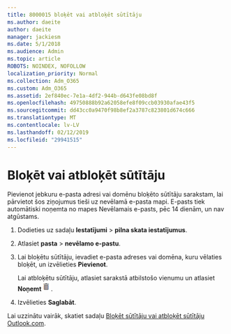 ```yaml
---
title: 8000015 bloķēt vai atbloķēt sūtītāju
ms.author: daeite
author: daeite
manager: jackiesm
ms.date: 5/1/2018
ms.audience: Admin
ms.topic: article
ROBOTS: NOINDEX, NOFOLLOW
localization_priority: Normal
ms.collection: Adm_O365
ms.custom: Adm_O365
ms.assetid: 2ef840ec-7e1a-4df2-944b-d643fe08bd8f
ms.openlocfilehash: 49750888b92a62058efe8f09ccb03930afae43f5
ms.sourcegitcommit: dd43cc0a9470f98b8ef2a3787c823801d674c666
ms.translationtype: MT
ms.contentlocale: lv-LV
ms.lasthandoff: 02/12/2019
ms.locfileid: "29941515"
---
```

# <a name="block-or-unblock-senders"></a>Bloķēt vai atbloķēt sūtītāju

Pievienot jebkuru e-pasta adresi vai domēnu bloķēto sūtītāju sarakstam, lai pārvietot šos ziņojumus tieši uz nevēlamā e-pasta mapi. E-pasts tiek automātiski noņemta no mapes Nevēlamais e-pasts, pēc 14 dienām, un nav atgūstams.
  
1. Dodieties uz sadaļu **Iestatījumi** \> **pilna skata iestatījumus**. 
    
2. Atlasiet **pasta** \> **nevēlamo e-pastu**. 
    
3. Lai bloķētu sūtītāju, ievadiet e-pasta adreses vai domēna, kuru vēlaties bloķēt, un izvēlieties **Pievienot**. 
    
    Lai atbloķētu sūtītāju, atlasiet sarakstā atbilstošo vienumu un atlasiet **Noņemt**![dzēst](media/deb47846-8483-4f9d-813a-fc8fe288b583.png).
    
4. Izvēlieties **Saglabāt**. 
    
Lai uzzinātu vairāk, skatiet sadaļu [Bloķēt sūtītāju vai atbloķēt sūtītāju Outlook.com](https://go.microsoft.com/fwlink/p/?linkid=873133).
  

